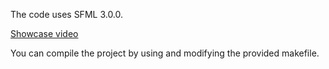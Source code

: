 The code uses SFML 3.0.0.

[Showcase video](https://www.youtube.com/watch?v=ef50c3Ub2r4&t=28s)

You can compile the project by using and modifying the provided makefile.
